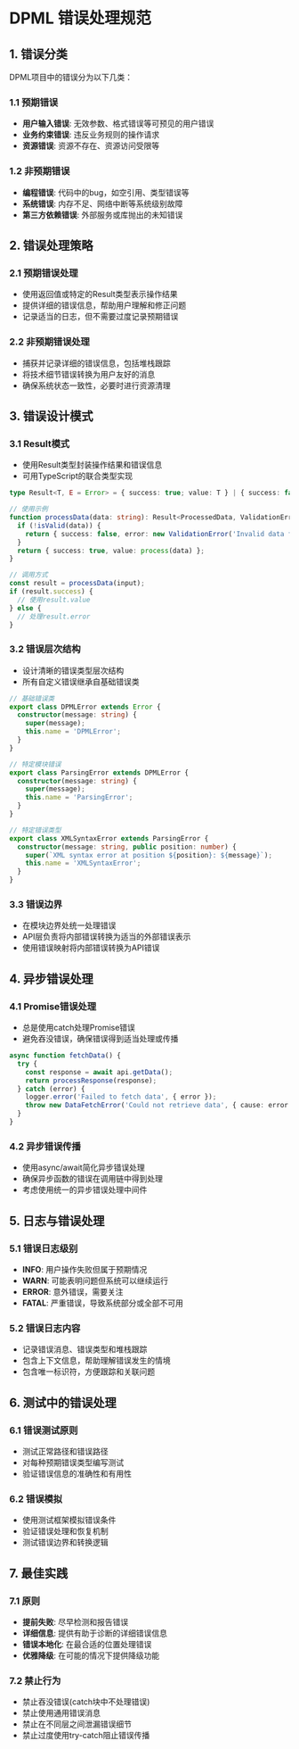 # DPML 错误处理规范

## 1. 错误分类

DPML项目中的错误分为以下几类：

### 1.1 预期错误
- **用户输入错误**: 无效参数、格式错误等可预见的用户错误
- **业务约束错误**: 违反业务规则的操作请求
- **资源错误**: 资源不存在、资源访问受限等

### 1.2 非预期错误
- **编程错误**: 代码中的bug，如空引用、类型错误等
- **系统错误**: 内存不足、网络中断等系统级别故障
- **第三方依赖错误**: 外部服务或库抛出的未知错误

## 2. 错误处理策略

### 2.1 预期错误处理
- 使用返回值或特定的Result类型表示操作结果
- 提供详细的错误信息，帮助用户理解和修正问题
- 记录适当的日志，但不需要过度记录预期错误

### 2.2 非预期错误处理
- 捕获并记录详细的错误信息，包括堆栈跟踪
- 将技术细节错误转换为用户友好的消息
- 确保系统状态一致性，必要时进行资源清理

## 3. 错误设计模式

### 3.1 Result模式
- 使用Result类型封装操作结果和错误信息
- 可用TypeScript的联合类型实现
```typescript
type Result<T, E = Error> = { success: true; value: T } | { success: false; error: E };

// 使用示例
function processData(data: string): Result<ProcessedData, ValidationError> {
  if (!isValid(data)) {
    return { success: false, error: new ValidationError('Invalid data format') };
  }
  return { success: true, value: process(data) };
}

// 调用方式
const result = processData(input);
if (result.success) {
  // 使用result.value
} else {
  // 处理result.error
}
```

### 3.2 错误层次结构
- 设计清晰的错误类型层次结构
- 所有自定义错误继承自基础错误类
```typescript
// 基础错误类
export class DPMLError extends Error {
  constructor(message: string) {
    super(message);
    this.name = 'DPMLError';
  }
}

// 特定模块错误
export class ParsingError extends DPMLError {
  constructor(message: string) {
    super(message);
    this.name = 'ParsingError';
  }
}

// 特定错误类型
export class XMLSyntaxError extends ParsingError {
  constructor(message: string, public position: number) {
    super(`XML syntax error at position ${position}: ${message}`);
    this.name = 'XMLSyntaxError';
  }
}
```

### 3.3 错误边界
- 在模块边界处统一处理错误
- API层负责将内部错误转换为适当的外部错误表示
- 使用错误映射将内部错误转换为API错误

## 4. 异步错误处理

### 4.1 Promise错误处理
- 总是使用catch处理Promise错误
- 避免吞没错误，确保错误得到适当处理或传播
```typescript
async function fetchData() {
  try {
    const response = await api.getData();
    return processResponse(response);
  } catch (error) {
    logger.error('Failed to fetch data', { error });
    throw new DataFetchError('Could not retrieve data', { cause: error });
  }
}
```

### 4.2 异步错误传播
- 使用async/await简化异步错误处理
- 确保异步函数的错误在调用链中得到处理
- 考虑使用统一的异步错误处理中间件

## 5. 日志与错误处理

### 5.1 错误日志级别
- **INFO**: 用户操作失败但属于预期情况
- **WARN**: 可能表明问题但系统可以继续运行
- **ERROR**: 意外错误，需要关注
- **FATAL**: 严重错误，导致系统部分或全部不可用

### 5.2 错误日志内容
- 记录错误消息、错误类型和堆栈跟踪
- 包含上下文信息，帮助理解错误发生的情境
- 包含唯一标识符，方便跟踪和关联问题

## 6. 测试中的错误处理

### 6.1 错误测试原则
- 测试正常路径和错误路径
- 对每种预期错误类型编写测试
- 验证错误信息的准确性和有用性

### 6.2 错误模拟
- 使用测试框架模拟错误条件
- 验证错误处理和恢复机制
- 测试错误边界和转换逻辑

## 7. 最佳实践

### 7.1 原则
- **提前失败**: 尽早检测和报告错误
- **详细信息**: 提供有助于诊断的详细错误信息
- **错误本地化**: 在最合适的位置处理错误
- **优雅降级**: 在可能的情况下提供降级功能

### 7.2 禁止行为
- 禁止吞没错误(catch块中不处理错误)
- 禁止使用通用错误消息
- 禁止在不同层之间泄漏错误细节
- 禁止过度使用try-catch阻止错误传播 